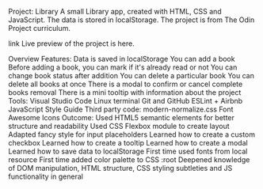 Project: Library
A small Library app, created with HTML, CSS and JavaScript. The data is stored in localStorage. The project is from The Odin Project curriculum.

link Live preview of the project is here.

Overview
Features:
Data is saved in localStorage
You can add a book
Before adding a book, you can mark if it's already read or not
You can change book status after addition
You can delete a particular book
You can delete all books at once
There is a modal to confirm or cancel complete books removal
There is a mini tooltip with information about the project
Tools:
Visual Studio Code
Linux terminal
Git and GitHub
ESLint + Airbnb JavaScript Style Guide
Third party code:
modern-normalize.css
Font Awesome Icons
Outcome:
Used HTML5 semantic elements for better structure and readability
Used CSS Flexbox module to create layout
Adapted fancy style for input placeholders
Learned how to create a custom checkbox
Learned how to create a tooltip
Learned how to create a modal
Learned how to save data to localStorage
First time used fonts from local resource
First time added color palette to CSS :root
Deepened knowledge of DOM manipulation, HTML structure, CSS styling subtleties and JS functionality in general
